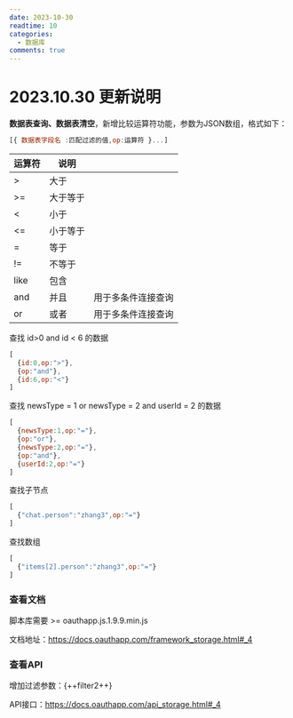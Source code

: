 ```yaml
---
date: 2023-10-30 
readtime: 10
categories:
  - 数据库
comments: true
---
```


# 2023.10.30 更新说明

**数据表查询、数据表清空**，新增比较运算符功能，参数为JSON数组，格式如下：

```JavaScript linenums="1"
[{ 数据表字段名 :匹配过滤的值,op:运算符 }...]
```

| 运算符 | 说明 |  |
| --- | --- | --- |
| > | 大于 |  |
| >= | 大于等于 |  |
| < | 小于 |  |
| <= | 小于等于 |  |
| = | 等于 |  |
| != | 不等于 |  |
| like | 包含 |  |
| and | 并且 | 用于多条件连接查询 |
| or | 或者 | 用于多条件连接查询 |

<!-- more -->

查找 id>0 and id < 6 的数据

```JavaScript linenums="1"
[
  {id:0,op:">"},
  {op:"and"},
  {id:6,op:"<"}
] 
```

查找 newsType = 1 or newsType = 2 and userId = 2 的数据
```JavaScript linenums="1"
[
  {newsType:1,op:"="},
  {op:"or"},
  {newsType:2,op:"="},
  {op:"and"},
  {userId:2,op:"="}
] 
```

查找子节点 
```JavaScript linenums="1"
[
  {"chat.person":"zhang3",op:"="}
] 
```

查找数组
```JavaScript linenums="1"
[
  {"items[2].person":"zhang3",op:"="}
]
```


### 查看文档

脚本库需要 >= oauthapp.js.1.9.9.min.js

文档地址：https://docs.oauthapp.com/framework_storage.html#_4

### 查看API

增加过滤参数：{++filter2++}

API接口：https://docs.oauthapp.com/api_storage.html#_4

